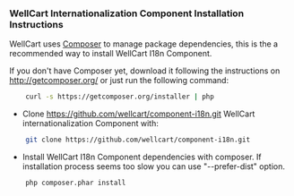 ### WellCart Internationalization Component Installation Instructions

WellCart uses [Composer][1] to manage package dependencies, this is the a recommended way to install WellCart I18n Component.

If you don't have Composer yet, download it following the instructions on http://getcomposer.org/
or just run the following command:

```bash
    curl -s https://getcomposer.org/installer | php
```

- Clone https://github.com/wellcart/component-i18n.git WellCart internationalization Component with:

```bash
    git clone https://github.com/wellcart/component-i18n.git
```
- Install WellCart I18n Component dependencies with composer. If installation process seems too slow you can use "--prefer-dist" option.

```bash
    php composer.phar install
```

[1]:  http://getcomposer.org/